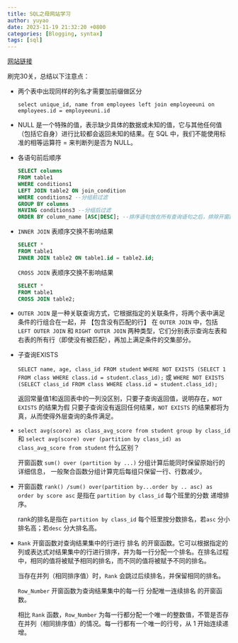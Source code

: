 ```yaml
---
title: SQL之母网站学习
author: yuyao
date: 2023-11-19 21:32:20 +0800 
categories: [Blogging, syntax]
tags: [sql]
---
```


[网站链接](http://sqlmother.yupi.icu/#/learn)

刷完30关，总结以下注意点：

- 两个表中出现同样的列名才需要加前缀做区分
    
    `select unique_id, name from employees left join employeeuni on employees.id = employeeuni.id`

- NULL 是一个特殊的值，表示缺少具体的数据或未知的值，它与其他任何值（包括它自身）进行比较都会返回未知的结果。在 SQL 中，我们不能使用标准的相等运算符 = 来判断列是否为 NULL。

- 各语句前后顺序
    ```sql
    SELECT columns
    FROM table1
    WHERE conditions1
    LEFT JOIN table2 ON join_condition
    WHERE conditions2 --分组前过滤
    GROUP BY columns
    HAVING conditions3 --分组后过滤
    ORDER BY column_name [ASC|DESC]; --排序语句放在所有查询语句之后，排除开窗函数内包含的order by
    ```

- `INNER JOIN` 表顺序交换不影响结果
    ```sql
    SELECT *
    FROM table1
    INNER JOIN table2 ON table1.id = table2.id;
    ```
    `CROSS JOIN` 表顺序交换不影响结果
    ```sql
    SELECT *
    FROM table1
    CROSS JOIN table2;
    ```

- `OUTER JOIN` 是一种关联查询方式，它根据指定的关联条件，将两个表中满足条件的行组合在一起，并 【包含没有匹配的行】
在 `OUTER JOIN` 中，包括 `LEFT OUTER JOIN` 和 `RIGHT OUTER JOIN` 两种类型，它们分别表示查询左表和右表的所有行（即使没有被匹配），再加上满足条件的交集部分。

- 子查询EXISTS

    `SELECT name, age, class_id FROM student`
`WHERE NOT EXISTS (SELECT 1 FROM class WHERE class.id = student.class_id);` 或 `WHERE NOT EXISTS (SELECT class_id FROM class WHERE class.id = student.class_id);`

    返回常量值1和返回表中的一列没区别，只要子查询返回值，说明存在，`NOT EXISTS` 的结果为假
只要子查询没有返回任何结果，`NOT EXISTS` 的结果都将为真，从而使得外层查询的条件满足。

- `select avg(score) as class_avg_score from student group by class_id` 和 `select avg(score) over (partition by class_id) as class_avg_score from student` 什么区别？

    开窗函数 `sum() over (partition by ...)` 分组计算后能同时保留原始行的详细信息， 一般聚合函数分组计算完后每组只保留一行、行数减少。

- 开窗函数 `rank() /sum() over(partition by...order by .. asc) as
order by score asc` 是指在 `partition by class_id` 每个班里的分数 递增排序。

    rank的排名是指在 `partition by class_id` 每个班里按分数排名，若`asc` 分小排名高；若`desc` 分大排名高。

- `Rank` 开窗函数对查询结果集中的行进行 排名 的开窗函数。它可以根据指定的列或表达式对结果集中的行进行排序，并为每一行分配一个排名。在排名过程中，相同的值将被赋予相同的排名，而不同的值将被赋予不同的排名。
    
    当存在并列（相同排序值）时，`Rank` 会跳过后续排名，并保留相同的排名。

    `Row_Number` 开窗函数为查询结果集中的每一行 分配唯一连续排名 的开窗函数。
    
    相比 `Rank` 函数，`Row_Number` 为每一行都分配一个唯一的整数值，不管是否存在并列（相同排序值）的情况。每一行都有一个唯一的行号，从 1 开始连续递增。
